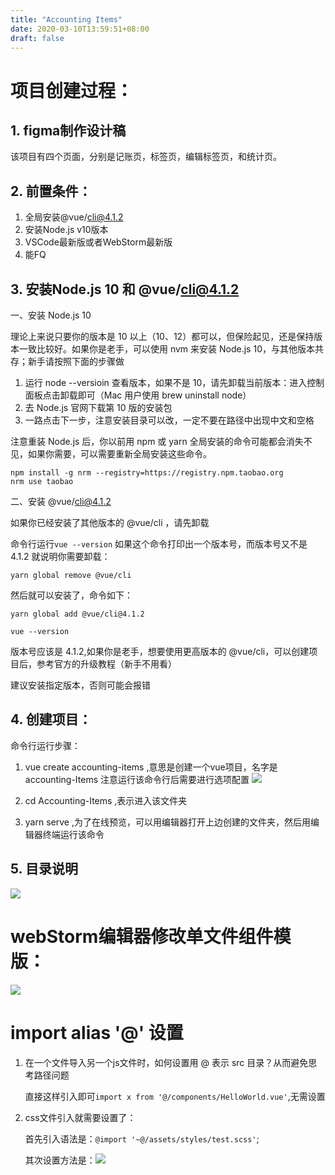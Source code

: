 ```yaml
---
title: "Accounting Items"
date: 2020-03-10T13:59:51+08:00
draft: false
---
```



# 项目创建过程：

## 1. figma制作设计稿

该项目有四个页面，分别是记账页，标签页，编辑标签页，和统计页。

## 2. 前置条件：

1. 全局安装@vue/cli@4.1.2
2. 安装Node.js v10版本
3. VSCode最新版或者WebStorm最新版
4. 能FQ

## 3. 安装Node.js 10 和 @vue/cli@4.1.2

一、安装 Node.js 10

理论上来说只要你的版本是 10 以上（10、12）都可以，但保险起见，还是保持版本一致比较好。如果你是老手，可以使用 nvm 来安装 Node.js 10，与其他版本共存；新手请按照下面的步骤做

1. 运行 node --versioin 查看版本，如果不是 10，请先卸载当前版本：进入控制面板点击卸载即可（Mac 用户使用 brew uninstall node）
2. 去 Node.js 官网下载第 10 版的安装包
3. 一路点击下一步，注意安装目录可以改，一定不要在路径中出现中文和空格

注意重装 Node.js 后，你以前用 npm 或 yarn 全局安装的命令可能都会消失不见，如果你需要，可以需要重新全局安装这些命令。

```
npm install -g nrm --registry=https://registry.npm.taobao.org
nrm use taobao
```

二、安装 @vue/cli@4.1.2

如果你已经安装了其他版本的 @vue/cli ，请先卸载

命令行运行`vue --version` 如果这个命令打印出一个版本号，而版本号又不是 4.1.2 就说明你需要卸载：
```
yarn global remove @vue/cli
```
然后就可以安装了，命令如下：
```
yarn global add @vue/cli@4.1.2
```

```
vue --version  
```
版本号应该是 4.1.2,如果你是老手，想要使用更高版本的 @vue/cli，可以创建项目后，参考官方的升级教程（新手不用看）

建议安装指定版本，否则可能会报错

## 4. 创建项目：

命令行运行步骤：

1. vue create accounting-items ,意思是创建一个vue项目，名字是accounting-Items 注意运行该命令行后需要进行选项配置
    ![](/images/vue-create.png)

2. cd Accounting-Items ,表示进入该文件夹
3. yarn serve ,为了在线预览，可以用编辑器打开上边创建的文件夹，然后用编辑器终端运行该命令

## 5. 目录说明

![](/images/vue-muLuShuoMing.png)

# webStorm编辑器修改单文件组件模版：

![](/images/modify-template.png)

# import alias  '@' 设置

1. 在一个文件导入另一个js文件时，如何设置用 @ 表示 src 目录？从而避免思考路径问题

    直接这样引入即可`import x from '@/components/HelloWorld.vue'`,无需设置

2. css文件引入就需要设置了：
   
    首先引入语法是：`@import '~@/assets/styles/test.scss'`;

    其次设置方法是：![](/images/alias.png)
    


